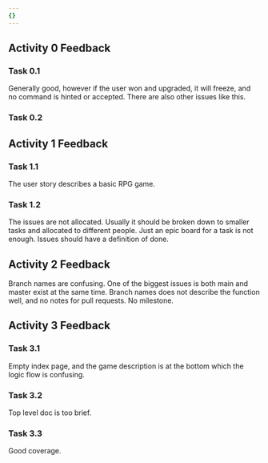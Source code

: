 ```yaml
---
{}
---
```


## Activity 0 Feedback

### Task 0.1

Generally good, however if the user won and upgraded, it will freeze, and no command is hinted or accepted.
There are also other issues like this.

### Task 0.2

## Activity 1 Feedback

### Task 1.1

The user story describes a basic RPG game.

### Task 1.2

The issues are not allocated. Usually it should be broken down to smaller tasks and allocated to different people. Just an epic board for a task is not enough. Issues should have a definition of done.

## Activity 2 Feedback

Branch names are confusing. One of the biggest issues is both main and master exist at the same time. Branch names does not describe the function well, and no notes for pull requests. No milestone.

## Activity 3 Feedback

### Task 3.1

Empty index page, and the game description is at the bottom which the logic flow is confusing.

### Task 3.2

Top level doc is too brief.

### Task 3.3

Good coverage.



